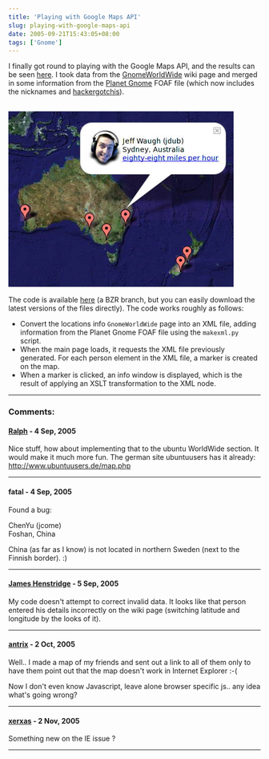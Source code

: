 ```yaml
---
title: 'Playing with Google Maps API'
slug: playing-with-google-maps-api
date: 2005-09-21T15:43:05+08:00
tags: ['Gnome']
---
```


I finally got round to playing with the Google Maps API, and the results
can be seen [here](http://www.gnome.org/~jamesh/maps/gnome.html). I took
data from the [GnomeWorldWide](http://live.gnome.org/GnomeWorldWide)
wiki page and merged in some information from the [Planet
Gnome](http://planet.gnome.org/) FOAF file (which now includes the
nicknames and
[hackergotchis](http://en.wikipedia.org/wiki/Hackergotchi)).

[\
![this Ubuntu guy at OSCON who just wouldn\'t stop talking](gnome-world-wide.jpg)\
](http://www.gnome.org/~jamesh/maps/gnome.html)

The code is available
[here](http://www.gnome.org/~jamesh/bzr/mapsworldwide/) (a BZR branch,
but you can easily download the latest versions of the files directly).
The code works roughly as follows:

-   Convert the locations info `GnomeWorldWide` page into an XML file,
    adding information from the Planet Gnome FOAF file using the
    `makexml.py` script.
-   When the main page loads, it requests the XML file previously
    generated. For each person element in the XML file, a marker is
    created on the map.
-   When a marker is clicked, an info window is displayed, which is the
    result of applying an XSLT transformation to the XML node.

---
### Comments:
#### [Ralph](http://ralph-wabel.net) - <time datetime="2005-09-22 03:12:32">4 Sep, 2005</time>

Nice stuff, how about implementing that to the ubuntu WorldWide section.
It would make it much more fun. The german site ubuntuusers has it
already: <http://www.ubuntuusers.de/map.php>

---
#### fatal - <time datetime="2005-09-22 21:50:09">4 Sep, 2005</time>

Found a bug:

ChenYu (jcome)\
Foshan, China

China (as far as I know) is not located in northern Sweden (next to the
Finnish border). :)

---
#### [James Henstridge](http://blogs.gnome.org/jamesh) - <time datetime="2005-09-23 13:21:12">5 Sep, 2005</time>

My code doesn\'t attempt to correct invalid data. It looks like that
person entered his details incorrectly on the wiki page (switching
latitude and longitude by the looks of it).

---
#### [antrix](http://www.antrix.net/) - <time datetime="2005-10-04 13:34:46">2 Oct, 2005</time>

Well.. I made a map of my friends and sent out a link to all of them
only to have them point out that the map doesn\'t work in Internet
Explorer :-(

Now I don\'t even know Javascript, leave alone browser specific js.. any
idea what\'s going wrong?

---
#### [xerxas](http://xerxas@gmail.com) - <time datetime="2005-11-08 05:33:21">2 Nov, 2005</time>

Something new on the IE issue ?

---
